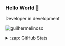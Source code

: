 ### Hello World 👋

Developer in development

<p align="left"> <img src="https://komarev.com/ghpvc/?username=guilhermelinosx&label=Profile%20views&color=03bb85&style=flat" alt="guilhermelinosx" /> </p>

<details>
  <summary>:zap: GitHub Stats</summary>

  <img height="200em" src="https://github-readme-stats.vercel.app/api?username=guilhermelinosx&show_icons=true&theme=monokai"/>
  <img height="200em" src="https://github-readme-stats.vercel.app/api/top-langs/?username=guilhermelinosx&theme=monokai"/>
  <br>
  <img height="120em" src="https://github-readme-streak-stats.herokuapp.com/?user=guilhermelinosx&show_icons=true&locale=en&layout=compact&theme=monokai&line_height=1"/>
  <img height="120em" src="https://github-profile-summary-cards.vercel.app/api/cards/profile-details?username=guilhermelinosx&theme=monokai"/>

</details>

